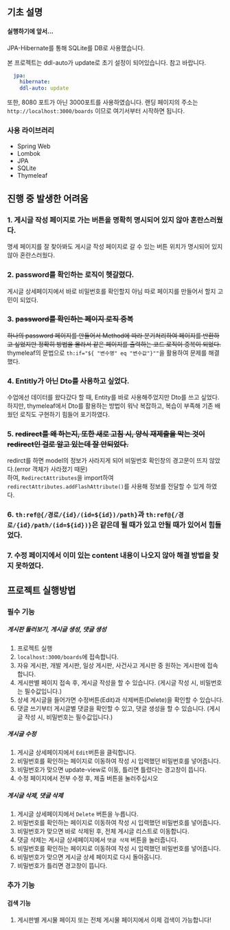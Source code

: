 ## 기초 설명
#### 실행하기에 앞서...
JPA-Hibernate를 통해 SQLite를 DB로 사용했습니다. 

본 프로젝트는 ddl-auto가 update로 초기 설정이 되어있습니다.
참고 바랍니다.
```yaml
  jpa:
    hibernate:
    ddl-auto: update
```

또한, 8080 포트가 아닌 3000포트를 사용하였습니다.
랜딩 페이지의 주소는 ```http://localhost:3000/boards``` 이므로 여기서부터 시작하면 됩니다.  

### 사용 라이브러리
- Spring Web
- Lombok
- JPA
- SQLite
- Thymeleaf

## 진행 중 발생한 어려움

### 1. 게시글 작성 페이지로 가는 버튼을 명확히 명시되어 있지 않아 혼란스러웠다.
명세 페이지를 잘 찾아봐도 게시글 작성 페이지로 갈 수 있는 버튼 위치가 명시되어 있지 않아 혼란스러웠다.  

### 2. password를 확인하는 로직이 헷갈렸다.
게시글 상세페이지에서 바로 비밀번호를 확인할지 아님 따로 페이지를 만들어서 할지 고민이 되었다.

### 3. ~~password를 확인하는 페이지 로직 중복~~
~~하나의 password 페이지를 만들어서 Method에 따라 분기처리하여 페이지를 반환하고 싶었지만
정확히 방법을 몰라서 같은 페이지를 출력하는 코드 로직이 중복이 되었다.~~  
thymeleaf의 문법으로 ```th:if="${ "변수명" eq "변수값"}""```을 활용하여 문제를 해결했다.


### 4. Entitly가 아닌 Dto를 사용하고 싶었다.
수업에선 데이터를 왔다갔다 할 때, Entity를 바로 사용해주었지만 Dto를 쓰고 싶었다.  
하지만, thymeleaf에서 Dto를 활용하는 방법이 워낙 복잡하고, 복습이 부족해 기존 배웠던 로직도 구현하기 힘들어 포기하였다.

### 5. ~~redirect를 왜 하는지, 또한 새로 고침 시, 양식 재제출을 막는 것이 redirect인 걸로 알고 있는데 잘 안되었다.~~
redirct를 하면 model의 정보가 사라지게 되어 비밀번호 확인창의 경고문이 뜨지 않았다.(error 객체가 사라졌기 때문)  
하여, ```RedirectAttributes```을 import하여  
```redirectAttributes.addFlashAttribute()```를 사용해 정보를 전달할 수 있게 하였다.

### 6. ```th:ref@{/경로/{id}/(id=${id})/path}```과 ```th:ref@{/경로/{id}/path/(id=${id})}```은 같은데 될 때가 있고 안될 때가 있어서 힘들었다.

### 7. 수정 페이지에서 이미 있는 content 내용이 나오지 않아 해결 방법을 찾지 못하였다.

## 프로젝트 실행방법

### 필수 기능
##### 게시판 둘러보기, 게시글 생성, 댓글 생성
1. 프로젝트 실행
2. ```localhost:3000/boards```에 접속합니다.
3. 자유 게시판, 개발 게시판, 일상 게시판, 사건사고 게시판 중 원하는 게시판에 접속합니다.
4. 게시판별 페이지 접속 후, 게시글 작성을 할 수 있습니다. (게시글 작성 시, 비밀번호는 필수값입니다.)
5. 상세 게시글을 들어가면 수정버튼(Edit)과 삭제버튼(Delete)을 확인할 수 있습니다.
6. 댓글 쓰기부터 게시글별 댓글을 확인할 수 있고, 댓글 생성을 할 수 있습니다. (게시글 작성 시, 비밀번호는 필수값입니다.)

##### 게시글 수정
1. 게시글 상세페이지에서 ```Edit```버튼을 클릭합니다.
2. 비밀번호를 확인하는 페이지로 이동하여 작성 시 입력했던 비밀번호를 넣어줍니다.
3. 비밀번호가 맞으면 update-view로 이동, 틀리면 틀렸다는 경고창이 뜹니다.
4. 수정 페이지에서 전부 수정 후, 제출 버튼을 눌러주십시오

##### 게시글 삭제, 댓글 삭제
1. 게시글 상세페이지에서 ```Delete``` 버튼을 누릅니다.
2. 비밀번호를 확인하는 페이지로 이동하여 작성 시 입력했던 비밀번호를 넣어줍니다.
3. 비밀번호가 맞으면 바로 삭제된 후, 전체 게시글 리스트로 이동합니다.
4. 댓글 삭제는 게시글 상세페이지에서 ```댓글 삭제``` 버튼을 눌러줍니다.
5. 비밀번호를 확인하는 페이지로 이동하여 작성 시 입력했던 비밀번호를 넣어줍니다.
6. 비밀번호가 맞으면 게시글 상세 페이지로 다시 돌아옵니다.
7. 비밀번호가 틀리면 경고창이 뜹니다.

### 추가 기능
#### 검색 기능
1. 게시판별 게시물 페이지 또는 전체 게시물 페이지에서 이제 검색이 가능합니다! 
